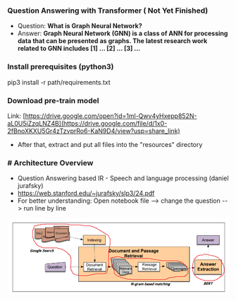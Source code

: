 ### Question Answering with Transformer ( Not Yet Finished)

- Question: **What is Graph Neural Network?**
- Answer: **Graph Neural Network (GNN) is a class of ANN for processing data that can be presented as graphs. The latest research work related to GNN includes [1] … [2] … [3] …**
### Install prerequisites (python3)
pip3 install -r path/requirements.txt 
### Download pre-train model 
Link: [https://drive.google.com/open?id=1ml-Qwv4yHxepp852N-aL0U5iZzqLNZ4B](https://drive.google.com/file/d/1x0-2fBnoXKXU5Gr4zTzvprRo6-KaN9D4/view?usp=share_link)
- After that, extract and put all files into the "resources" directory

### # Architecture Overview
 - Question Answering based IR - Speech and language processing (daniel jurafsky)
 - https://web.stanford.edu/~jurafsky/slp3/24.pdf
 - For better understanding: Open notebook file --> change the question --> run line by line
 
<img src="KBSA/Framework.png">





